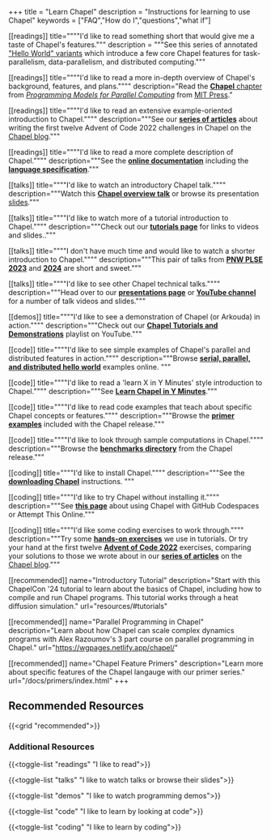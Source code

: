 +++
title = "Learn Chapel"
description = "Instructions for learning to use Chapel"
keywords = ["FAQ","How do I","questions","what if"]

[[readings]]
  title=""""I'd like to read something short that would give me a taste of Chapel's features."""
  description = """See this series of annotated ["Hello World" variants](docs/examples/index.html) which introduce a few core Chapel features for task-parallelism, data-parallelism, and distributed computing."""

[[readings]]
  title=""""I'd like to read a more in-depth overview of Chapel's background, features, and plans.""""
  description="Read the [**Chapel** chapter](publications/PMfPC-Chapel.pdf) from [_Programming Models for Parallel Computing_](https://mitpress.mit.edu/9780262528818/programming-models-for-parallel-computing/) from [MIT Press](https://mitpress.mit.edu/)."

[[readings]]
  title=""""I'd like to read an extensive example-oriented introduction to Chapel.""""
  description="""See our [**series of articles**](blog/tags/advent-of-code-2022/) about writing the first twelve Advent of Code 2022 challenges in Chapel on the [Chapel blog](blog/index.html)."""

[[readings]]
  title=""""I'd like to read a more complete description of Chapel.""""
  description="""See the [**online documentation**](docs/) including the [**language specification**](docs/language/spec/index.html)."""

[[talks]]
  title=""""I'd like to watch an introductory Chapel talk.""""
  description="""Watch this [**Chapel overview talk**](https://www.youtube.com/watch?v=UxXqo8lYsI4) or browse its presentation [slides](presentations/ChapelForLinuxCon-presented.pdf)."""

[[talks]]
  title=""""I'd like to watch more of a tutorial introduction to Chapel.""""
  description="""Check out our [**tutorials page**](tutorials.html) for links to videos and slides.."""

[[talks]]
  title=""""I don't have much time and would like to watch a shorter introduction to Chapel.""""
  description="""This pair of talks from [**PNW PLSE 2023**](https://www.youtube.com/watch?v=uZQlheDo28Y) and [**2024**](https://www.youtube.com/watch?v=ydsM51T7Pts) are short and sweet."""

[[talks]]
  title=""""I'd like to see other Chapel technical talks.""""
  description="""Head over to our [**presentations page**](presentations.html) or [**YouTube channel**](https://www.youtube.com/@ChapelLanguage) for a number of talk videos and slides."""

[[demos]]
  title=""""I'd like to see a demonstration of Chapel (or Arkouda) in action.""""
  description="""Check out our [**Chapel Tutorials and Demonstrations**](https://www.youtube.com/playlist?list=PLuqM5RJ2KYFgllPMfP5OiRKsVRPf1UEDs) playlist on YouTube."""

[[code]]
  title=""""I'd like to see simple examples of Chapel's parallel and distributed features in action.""""
  description="""Browse [**serial, parallel, and distributed hello world**](docs/examples/index.html) examples online.  """

[[code]]
  title=""""I'd like to read a 'learn X in Y Minutes' style introduction to Chapel.""""
  description="""See [**Learn Chapel in Y Minutes**](https://learnxinyminutes.com/docs/chapel/)."""

[[code]]
  title=""""I'd like to read code examples that teach about specific Chapel concepts or features.""""
  description="""Browse the [**primer examples**](docs/primers/) included with the Chapel release."""

[[code]]
  title=""""I'd like to look through sample computations in Chapel.""""
  description="""Browse the [**benchmarks directory**](https://github.com/chapel-lang/chapel/tree/main/test/release/examples/benchmarks) from the Chapel release."""


[[coding]]
  title=""""I'd like to install Chapel.""""
  description="""See the [**downloading Chapel**](download) instructions.  """

[[coding]]
  title=""""I'd like to try Chapel without installing it.""""
  description="""See [**this page**](tryit.html) about using Chapel with GitHub Codespaces or Attempt This Online."""

[[coding]]
  title=""""I'd like some coding exercises to work through.""""
  description="""Try some [**hands-on exercises**](handson.html) we use in tutorials. Or try your hand at the first twelve [**Advent of Code 2022**](https://adventofcode.com/2022) exercises, comparing your solutions to those we wrote about in our [**series of articles**](blog/series/advent-of-code-2022/) on the [Chapel blog](blog/index.html)."""

[[recommended]]
  name="Introductory Tutorial"
  description="Start with this ChapelCon '24 tutorial to learn about the basics of Chapel, including how to compile and run Chapel programs. This tutorial works through a heat diffusion simulation."
  url="resources/#tutorials"

[[recommended]]
  name="Parallel Programming in Chapel"
  description="Learn about how Chapel can scale complex dynamics programs with Alex Razoumov's 3 part course on parallel programming in Chapel."
  url="https://wgpages.netlify.app/chapel/"

[[recommended]]
  name="Chapel Feature Primers"
  description="Learn more about specific features of the Chapel langauge with our primer series."
  url="/docs/primers/index.html"
+++

## Recommended Resources

{{<grid "recommended">}}


### Additional Resources

{{<toggle-list "readings" "I like to read">}}

{{<toggle-list "talks" "I like to watch talks or browse their slides">}}

{{<toggle-list "demos" "I like to watch programming demos">}}

{{<toggle-list "code" "I like to learn by looking at code">}}

{{<toggle-list "coding" "I like to learn by coding">}}

